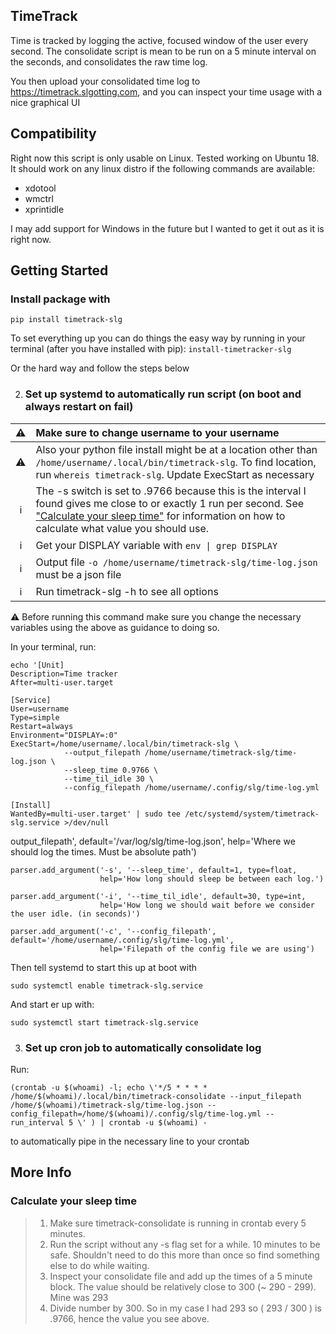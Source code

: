 ## TimeTrack

Time is tracked by logging the active, focused window of the user every second.
The consolidate script is mean to be run on a 5 minute interval on the seconds, and consolidates the raw time log.

You then upload your consolidated time log to <https://timetrack.slgotting.com>, and you can inspect your time usage with a nice graphical UI

## Compatibility

Right now this script is only usable on Linux. Tested working on Ubuntu 18. It should work on any linux distro if the following commands are available:

* xdotool
* wmctrl
* xprintidle

I may add support for Windows in the future but I wanted to get it out as it is right now.

## Getting Started

### Install package with

`pip install timetrack-slg`


To set everything up you can do things the easy way by running in your terminal (after you have installed with pip):
`install-timetracker-slg`

Or the hard way and follow the steps below

2. ### Set up systemd to automatically run script (on boot and always restart on fail)

 :warning: | Make sure to change username to your username
 :---: | :---
 :warning: | Also your python file install might be at a location other than `/home/username/.local/bin/timetrack-slg`. To find location, run `whereis timetrack-slg`. Update ExecStart as necessary
 :information_source: | The -s switch is set to .9766 because this is the interval I found gives me close to or exactly 1 run per second. See ["Calculate your sleep time"](#calculate-your-sleep-time) for information on how to calculate what value you should use.
 :information_source: | Get your DISPLAY variable with `env \| grep DISPLAY`
 :information_source: | Output file `-o /home/username/timetrack-slg/time-log.json` must be a json file
 :information_source: | Run timetrack-slg -h to see all options

:warning: Before running this command make sure you change the necessary variables using the above as guidance to doing so.

In your terminal, run:

```
echo '[Unit]
Description=Time tracker
After=multi-user.target

[Service]
User=username
Type=simple
Restart=always
Environment="DISPLAY=:0"
ExecStart=/home/username/.local/bin/timetrack-slg \
            --output_filepath /home/username/timetrack-slg/time-log.json \
            --sleep_time 0.9766 \
            --time_til_idle 30 \
            --config_filepath /home/username/.config/slg/time-log.yml

[Install]
WantedBy=multi-user.target' | sudo tee /etc/systemd/system/timetrack-slg.service >/dev/null
```

output_filepath', default='/var/log/slg/time-log.json',
                        help='Where we should log the times. Must be absolute path')

    parser.add_argument('-s', '--sleep_time', default=1, type=float,
                        help='How long should sleep be between each log.')

    parser.add_argument('-i', '--time_til_idle', default=30, type=int,
                        help='How long we should wait before we consider the user idle. (in seconds)')

    parser.add_argument('-c', '--config_filepath', default='/home/username/.config/slg/time-log.yml',
                        help='Filepath of the config file we are using')

Then tell systemd to start this up at boot with

`sudo systemctl enable timetrack-slg.service`

And start er up with:

`sudo systemctl start timetrack-slg.service`


3. ### Set up cron job to automatically consolidate log

Run:

`(crontab -u $(whoami) -l; echo \'*/5 * * * * /home/$(whoami)/.local/bin/timetrack-consolidate --input_filepath /home/$(whoami)/timetrack-slg/time-log.json --config_filepath=/home/$(whoami)/.config/slg/time-log.yml --run_interval 5 \' ) | crontab -u $(whoami) -`


to automatically pipe in the necessary line to your crontab



## More Info

### Calculate your sleep time

> 1. Make sure timetrack-consolidate is running in crontab every 5 minutes.
> 2. Run the script without any -s flag set for a while. 10 minutes to be safe. Shouldn't need to do this more than once so find something else to do while waiting.
> 3. Inspect your consolidate file and add up the times of a 5 minute block. The value should be relatively close to 300 (~ 290 - 299). Mine was 293
> 4. Divide number by 300. So in my case I had 293 so ( 293 / 300 ) is .9766, hence the value you see above.
